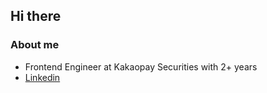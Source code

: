 ## Hi there 

### About me

- Frontend Engineer at Kakaopay Securities with 2+ years
- [Linkedin](https://www.linkedin.com/in/jaeuk-lim-2a449020a/)
